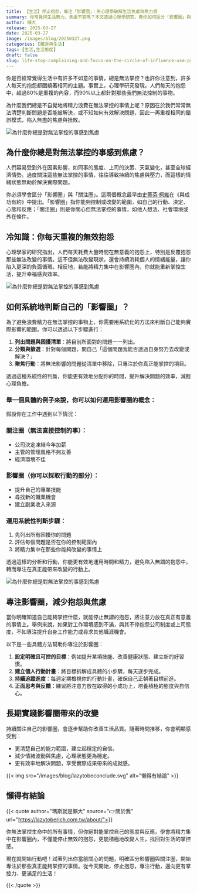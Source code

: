 ```yaml
---
title: 【生活】停止抱怨，專注「影響圈」：用心理學破解生活焦慮與無力感
summary: 你常覺得生活無力、焦慮不安嗎？本文透過心理學研究，教你如何區分「影響圈」與「關注圈」，停止無效抱怨，專注可掌控的事物，重新找回生活的掌控感與幸福感。
author: 懶大
release: 2025-03-27
date: 2025-03-27
image: /images/blog/20250327.png
categories: [職涯與生活]
tags: [生活,生活態度]
draft: false
slug: life-stop-complaining-and-focus-on-the-circle-of-influence-use-psychology-to-break-the-anxiety-and-helplessness-of-life
---
```

你是否經常覺得生活中有許多不如意的事情，總是無法掌控？也許你注意到，許多人每天的抱怨都圍繞著相同的主題。事實上，心理學研究發現，人們每天的抱怨中，超過80%是重複的內容，而90%以上都針對那些我們無法控制的事物。

為什麼我們總是不自覺地將精力浪費在無法掌控的事情上呢？原因在於我們常常無法清楚判斷問題是否能被解決，或不知如何有效解決問題，因此一再重複相同的錯誤模式，陷入無盡的焦慮與挫敗。

![為什麼你總是對無法掌控的事感到焦慮](https://images.unsplash.com/photo-1613312328068-c9b6b76c9e8a?ixlib=rb-4.0.3&q=85&fm=jpg&crop=entropy&cs=srgb)

## 為什麼你總是對無法掌控的事感到焦慮？

人們容易受到外在因素影響，如同事的態度、上司的決策、天氣變化，甚至全球經濟情勢。過度關注這些無法掌控的事情，往往導致持續的焦慮與壓力，而這樣的情緒狀態無助於解決實際問題。

你必須學會區分「影響圈」與「關注圈」。這兩個概念最早由[史蒂芬·柯維](https://zh.wikipedia.org/wiki/史蒂芬·柯維)在《與成功有約》中提出。「影響圈」指你能夠控制或改變的範圍，如自己的行動、決定、心態和反應；「關注圈」則是你關心但無法掌控的事情，如他人想法、社會環境或外在條件。

## 冷知識：你每天重複的無效抱怨

心理學家的研究指出，人們每天耗費大量時間在無意義的抱怨上，特別是反覆抱怨那些無法改變的事情。這不但無法改變現狀，還會持續消耗個人的情緒能量，讓你陷入更深的負面循環。相反地，若能將精力集中在影響圈內，你就能重新掌控生活，提升幸福感與效率。

![為什麼你總是對無法掌控的事感到焦慮](https://images.unsplash.com/photo-1676276375656-c4864c632a08?ixlib=rb-4.0.3&q=85&fm=jpg&crop=entropy&cs=srgb)

## 如何系統地判斷自己的「影響圈」？

為了避免浪費精力在無法掌控的事物上，你需要用系統化的方法來判斷自己能夠實際影響的範圍。你可以透過以下步驟進行：

1. **列出問題與困擾清單**：將目前所面對的問題一一列出。
2. **分類與篩選**：針對每個問題，問自己「這個問題我能否透過自身努力去改變或解決？」
3. **聚焦行動**：將無法影響的問題從清單中移除，只專注於你真正能掌控的項目。

透過這種系統性的判斷，你能更有效地分配你的時間，提升解決問題的效率，減輕心理負擔。

### 舉一個具體的例子來說，你可以如何運用影響圈的概念：

假設你在工作中遇到以下情況：

### 關注圈（無法直接控制的事）：

- 公司決定凍結今年加薪
- 主管的管理風格不夠友善
- 經濟環境不佳

### 影響圈（你可以採取行動的部分）：

- 提升自己的專業技能
- 尋找新的職業機會
- 建立副業收入來源

### 運用系統性判斷步驟：

1. 先列出所有困擾你的問題
2. 評估每個問題是否在你的控制範圍內
3. 將精力集中在那些你能夠改變的事情上

透過這樣的分析和行動，你能更有效地運用時間和精力，避免陷入無謂的抱怨中，轉而專注在真正能帶來改變的行動上。

![為什麼你總是對無法掌控的事感到焦慮](https://images.unsplash.com/photo-1479231233972-e184fe70398e?ixlib=rb-4.0.3&q=85&fm=jpg&crop=entropy&cs=srgb)

## 專注影響圈，減少抱怨與焦慮

當你明確知道自己能夠掌控什麼，就能停止無謂的抱怨，將注意力放在真正有意義的事情上。舉例來說，如果對工作環境感到不滿，與其不停抱怨公司制度或上司態度，不如專注提升自身工作能力或尋求其他職涯機會。

以下是一些具體方法幫助你專注於影響圈：

1. **設定明確且可控的目標**：例如提升某項技能、改善健康狀態、建立新的好習慣。
2. **建立個人行動計畫**：將目標拆解成具體的小步驟，每天逐步完成。
3. **持續追蹤進度**：每週定期檢視你的行動計畫，確保自己正朝著目標前進。
4. **正面思考與反饋**：練習將注意力放在取得的小成功上，培養積極的態度與自信心。

## 長期實踐影響圈帶來的改變

持續關注自己的影響圈，會逐步幫助你改善生活品質。隨著時間推移，你會明顯感受到：

- 更清楚自己的能力範圍，建立起穩定的自信。
- 減少情緒波動與焦慮，心理狀態更為穩定。
- 更有效率地解決問題，享受實際成果帶來的成就感。

{{< img src="/images/blog/lazytobeconclude.svg" alt="懶得有結論" >}}

## 懶得有結論

{{< quote author="瑪斯就是懶大" source="👉關於我" url="https://lazytoberich.com.tw/about/">}}

你無法掌控生命中的所有事情，但你絕對能掌控自己的態度與反應。學會將精力集中在影響圈內，不僅能停止無效的抱怨，更能積極地改變人生，找回對生活的掌控感。

現在就開始行動吧！試著列出你當前關心的問題，明確區分影響圈與關注圈，開始專注於那些真正能夠掌控的事情。從今天開始，停止抱怨，專注行動，邁向更有掌控力、更滿足的生活！

{{< /quote >}}
